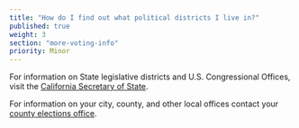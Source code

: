 ```yaml
---
title: "How do I find out what political districts I live in?"
published: true
weight: 3
section: "more-voting-info"
priority: Minor
---
```

For information on State legislative districts and U.S. Congressional Offices, visit the [California Secretary of State](http://www.sos.ca.gov/elections/additional-elections-information/who-are-my-representatives/).  

For information on your city, county, and other local offices contact your [county elections office](#section-election-office-contact).  
